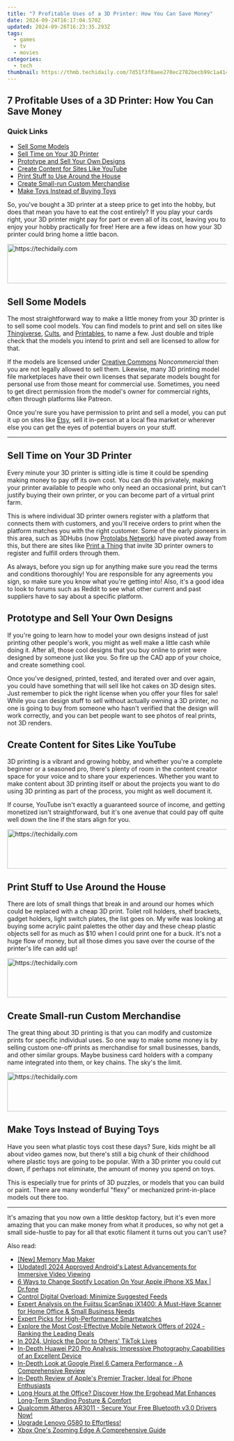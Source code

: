 ```yaml
---
title: "7 Profitable Uses of a 3D Printer: How You Can Save Money"
date: 2024-09-24T16:17:04.570Z
updated: 2024-09-26T16:23:35.293Z
tags:
  - games
  - tv
  - movies
categories:
  - tech
thumbnail: https://thmb.techidaily.com/7d51f3f0aee270ec2782becb99c1a414abb8cba30f3dde81226f486e6ab605fb.jpg
---
```


## 7 Profitable Uses of a 3D Printer: How You Can Save Money

### Quick Links

* [Sell Some Models](https://some-approaches.techidaily.com/in-2024-the-role-of-gaming-in-e-commerce/)
* [Sell Time on Your 3D Printer](https://extra-approaches.techidaily.com/pro-tips-for-transforming-mundane-into-epic-with-gopro-timelapse-for-2024/)
* [Prototype and Sell Your Own Designs](https://win-dash.techidaily.com/cscb-csr-bluetooth-drivers-easy-downloads-for-your-device/)
* [Create Content for Sites Like YouTube](https://review-topics.techidaily.com/in-2024-complete-tutorial-to-use-gps-joystick-to-fake-gps-location-on-motorola-moto-g34-5g-drfone-by-drfone-virtual-android/)
* [Print Stuff to Use Around the House](https://win11-tips.techidaily.com/regaining-icon-alert-visibility-in-windows/)
* [Create Small-run Custom Merchandise](https://android-unlock.techidaily.com/in-2024-how-to-lock-apps-on-motorola-moto-e13-to-protect-your-individual-information-by-drfone-android/)
* [Make Toys Instead of Buying Toys](https://tech-recovery.techidaily.com/quick-tricks-to-snip-your-screen-a-comprehensive-guide-for-desktop-users/)

 So, you've bought a 3D printer at a steep price to get into the hobby, but does that mean you have to eat the cost entirely? If you play your cards right, your 3D printer might pay for part or even all of its cost, leaving you to enjoy your hobby practically for free! Here are a few ideas on how your 3D printer could bring home a little bacon.

<!-- affiliate ads begin -->
<a href="https://appsumo.8odi.net/c/5597632/2082541/7443" target="_top" id="2082541">
  <img src="//a.impactradius-go.com/display-ad/7443-2082541" border="0" alt="https://techidaily.com" width="728" height="90"/>
</a>
<img height="0" width="0" src="https://appsumo.8odi.net/i/5597632/2082541/7443" style="position:absolute;visibility:hidden;" border="0" />
<!-- affiliate ads end -->

##  Sell Some Models

 The most straightforward way to make a little money from your 3D printer is to sell some cool models. You can find models to print and sell on sites like [Thingiverse](https://www.thingiverse.com/), [Cults](https://cults3d.com/en), and [Printables](https://www.printables.com/), to name a few. Just double and triple check that the models you intend to print and sell are licensed to allow for that.

 If the models are licensed under [Creative Commons](https://driver-error.techidaily.com/inception-excitingly-and/) _Noncommercial_ then you are not legally allowed to sell them. Likewise, many 3D printing model file marketplaces have their own licenses that separate models bought for personal use from those meant for commercial use. Sometimes, you need to get direct permission from the model's owner for commercial rights, often through platforms like Patreon.

 Once you're sure you have permission to print and sell a model, you can put it up on sites like [Etsy](https://www.etsy.com/), sell it in-person at a local flea market or wherever else you can get the eyes of potential buyers on your stuff.

---

##  Sell Time on Your 3D Printer

 Every minute your 3D printer is sitting idle is time it could be spending making money to pay off its own cost. You can do this privately, making your printer available to people who only need an occasional print, but can't justify buying their own printer, or you can become part of a virtual print farm.

 This is where individual 3D printer owners register with a platform that connects them with customers, and you'll receive orders to print when the platform matches you with the right customer. Some of the early pioneers in this area, such as 3DHubs (now [Protolabs Network](https://www.hubs.com/)) have pivoted away from this, but there are sites like [Print a Thing](https://printathing.com/) that invite 3D printer owners to register and fulfill orders through them.

 As always, before you sign up for anything make sure you read the terms and conditions thoroughly! You are responsible for any agreements you sign, so make sure you know what you're getting into! Also, it's a good idea to look to forums such as Reddit to see what other current and past suppliers have to say about a specific platform.

##  Prototype and Sell Your Own Designs

 If you're going to learn how to model your own designs instead of just printing other people's work, you might as well make a little cash while doing it. After all, those cool designs that you buy online to print were designed by someone just like you. So fire up the CAD app of your choice, and create something cool.

 Once you've designed, printed, tested, and iterated over and over again, you could have something that will sell like hot cakes on 3D design sites. Just remember to pick the right license when you offer your files for sale! While you can design stuff to sell without actually owning a 3D printer, no one is going to buy from someone who hasn't verified that the design will work correctly, and you can bet people want to see photos of real prints, not 3D renders.

##  Create Content for Sites Like YouTube

 3D printing is a vibrant and growing hobby, and whether you're a complete beginner or a seasoned pro, there's plenty of room in the content creator space for your voice and to share your experiences. Whether you want to make content about 3D printing itself or about the projects you want to do using 3D printing as part of the process, you might as well document it.

 If course, YouTube isn't exactly a guaranteed source of income, and getting monetized isn't straightforward, but it's one avenue that could pay off quite well down the line if the stars align for you.

<!-- affiliate ads begin -->
<a href="https://appsumo.8odi.net/c/5597632/2037355/7443" target="_top" id="2037355">
  <img src="//a.impactradius-go.com/display-ad/7443-2037355" border="0" alt="https://techidaily.com" width="728" height="90"/>
</a>
<img height="0" width="0" src="https://appsumo.8odi.net/i/5597632/2037355/7443" style="position:absolute;visibility:hidden;" border="0" />
<!-- affiliate ads end -->

##  Print Stuff to Use Around the House

 There are lots of small things that break in and around our homes which could be replaced with a cheap 3D print. Toilet roll holders, shelf brackets, gadget holders, light switch plates, the list goes on. My wife was looking at buying some acrylic paint palettes the other day and these cheap plastic objects sell for as much as $10 when I could print one for a buck. It's not a huge flow of money, but all those dimes you save over the course of the printer's life can add up!

<!-- affiliate ads begin -->
<a href="https://aligracehair.sjv.io/c/5597632/1925570/19272" target="_top" id="1925570">
  <img src="//a.impactradius-go.com/display-ad/19272-1925570" border="0" alt="https://techidaily.com" width="728" height="90"/>
</a>
<img height="0" width="0" src="https://aligracehair.sjv.io/i/5597632/1925570/19272" style="position:absolute;visibility:hidden;" border="0" />
<!-- affiliate ads end -->

##  Create Small-run Custom Merchandise

 The great thing about 3D printing is that you can modify and customize prints for specific individual uses. So one way to make some money is by selling custom one-off prints as merchandise for small businesses, bands, and other similar groups. Maybe business card holders with a company name integrated into them, or key chains. The sky's the limit.

<!-- affiliate ads begin -->
<a href="https://unicoeye.pxf.io/c/5597632/2134496/18498" target="_top" id="2134496">
  <img src="//a.impactradius-go.com/display-ad/18498-2134496" border="0" alt="https://techidaily.com" width="728" height="90"/>
</a>
<img height="0" width="0" src="https://unicoeye.pxf.io/i/5597632/2134496/18498" style="position:absolute;visibility:hidden;" border="0" />
<!-- affiliate ads end -->

##  Make Toys Instead of Buying Toys

 Have you seen what plastic toys cost these days? Sure, kids might be all about video games now, but there's still a big chunk of their childhood where plastic toys are going to be popular. With a 3D printer you could cut down, if perhaps not eliminate, the amount of money you spend on toys.

 This is especially true for prints of 3D puzzles, or models that you can build or paint. There are many wonderful "flexy" or mechanized print-in-place models out there too.

---

 It's amazing that you now own a little desktop factory, but it's even more amazing that you can make money from what it produces, so why not get a small side-hustle to pay for all that exotic filament it turns out you can't use?

<ins class="adsbygoogle"
     style="display:block"
     data-ad-format="autorelaxed"
     data-ad-client="ca-pub-7571918770474297"
     data-ad-slot="1223367746"></ins>

<ins class="adsbygoogle"
     style="display:block"
     data-ad-client="ca-pub-7571918770474297"
     data-ad-slot="8358498916"
     data-ad-format="auto"
     data-full-width-responsive="true"></ins>

<span class="atpl-alsoreadstyle">Also read:</span>
<div><ul>
<li><a href="https://facebook-videos.techidaily.com/new-memory-map-maker/"><u>[New] Memory Map Maker</u></a></li>
<li><a href="https://fox-boxes.techidaily.com/updated-2024-approved-androids-latest-advancements-for-immersive-video-viewing/"><u>[Updated] 2024 Approved Android's Latest Advancements for Immersive Video Viewing</u></a></li>
<li><a href="https://location-fake.techidaily.com/6-ways-to-change-spotify-location-on-your-apple-iphone-xs-max-drfone-by-drfone-virtual-ios/"><u>6 Ways to Change Spotify Location On Your Apple iPhone XS Max | Dr.fone</u></a></li>
<li><a href="https://facebook.techidaily.com/control-digital-overload-minimize-suggested-feeds/"><u>Control Digital Overload: Minimize Suggested Feeds</u></a></li>
<li><a href="https://buynow-help.techidaily.com/expert-analysis-on-the-fujitsu-scansnap-ix1400-a-must-have-scanner-for-home-office-and-small-business-needs/"><u>Expert Analysis on the Fujitsu ScanSnap iX1400: A Must-Have Scanner for Home Office & Small Business Needs</u></a></li>
<li><a href="https://buynow-help.techidaily.com/expert-picks-for-high-performance-smartwatches/"><u>Expert Picks for High-Performance Smartwatches</u></a></li>
<li><a href="https://buynow-help.techidaily.com/explore-the-most-cost-effective-mobile-network-offers-of-2024-ranking-the-leading-deals/"><u>Explore the Most Cost-Effective Mobile Network Offers of 2024 - Ranking the Leading Deals</u></a></li>
<li><a href="https://tiktok-clips.techidaily.com/in-2024-unlock-the-door-to-others-tiktok-lives/"><u>In 2024, Unlock the Door to Others' TikTok Lives</u></a></li>
<li><a href="https://buynow-help.techidaily.com/in-depth-huawei-p20-pro-analysis-impressive-photography-capabilities-of-an-excellent-device/"><u>In-Depth Huawei P20 Pro Analysis: Impressive Photography Capabilities of an Excellent Device</u></a></li>
<li><a href="https://buynow-help.techidaily.com/in-depth-look-at-google-pixel-6-camera-performance-a-comprehensive-review/"><u>In-Depth Look at Google Pixel 6 Camera Performance - A Comprehensive Review</u></a></li>
<li><a href="https://buynow-help.techidaily.com/in-depth-review-of-apples-premier-tracker-ideal-for-iphone-enthusiasts/"><u>In-Depth Review of Apple's Premier Tracker, Ideal for iPhone Enthusiasts</u></a></li>
<li><a href="https://buynow-help.techidaily.com/long-hours-at-the-office-discover-how-the-ergohead-mat-enhances-long-term-standing-posture-and-comfort/"><u>Long Hours at the Office? Discover How the Ergohead Mat Enhances Long-Term Standing Posture & Comfort</u></a></li>
<li><a href="https://win-amazing.techidaily.com/qualcomm-atheros-ar3011-secure-your-free-bluetooth-v30-drivers-now/"><u>Qualcomm Atheros AR3011 - Secure Your Free Bluetooth v3.0 Drivers Now!</u></a></li>
<li><a href="https://driver-install.techidaily.com/1720063358862-upgrade-lenovo-g580-to-effortless/"><u>Upgrade Lenovo G580 to Effortless!</u></a></li>
<li><a href="https://fox-access.techidaily.com/xbox-ones-zooming-edge-a-comprehensive-guide/"><u>Xbox One's Zooming Edge A Comprehensive Guide</u></a></li>
</ul></div>

